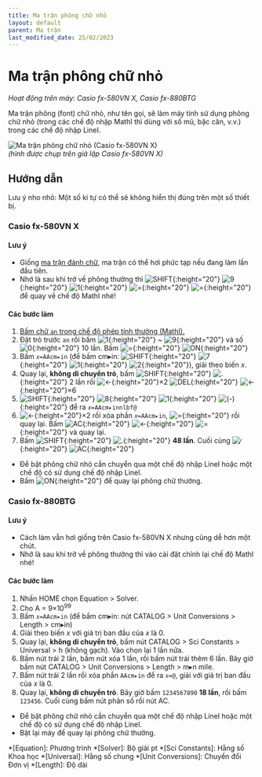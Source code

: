 ```yaml
---
title: Ma trận phông chữ nhỏ
layout: default
parent: Ma trận
last_modified_date: 25/02/2023
---
```


# Ma trận phông chữ nhỏ
*Hoạt động trên máy: Casio fx-580VN X, Casio fx-880BTG*

Ma trận phông (font) chữ nhỏ, như tên gọi, sẽ làm máy tính sử dụng phông chữ nhỏ (trong các chế độ nhập MathI thì dùng với số mũ, bậc căn, v.v.) trong các chế độ nhập LineI.

![Ma trận phông chữ nhỏ (Casio fx-580VN X)](/thu-vien-ma-tran/images/thumb/ma-tran-font-chu-nho.png)  
*(hình được chụp trên giả lập Casio fx-580VN X)*

## Hướng dẫn
Lưu ý nho nhỏ: Một số kí tự có thể sẽ không hiển thị đúng trên một số thiết bị.

### Casio fx-580VN X
#### Lưu ý
- Giống [ma trận đánh chữ](/thu-vien-ma-tran/docs/ma-tran/ma-tran-danh-chu.html), ma trận có thể hơi phức tạp nếu đang làm lần đầu tiên.
- Nhớ là sau khi trở về phông thường thì ![SHIFT]{:height="20"} ![9]{:height="20"} ![1]{:height="20"} ![=]{:height="20"} ![=]{:height="20"} để quay về chế độ MathI nhé!

#### Các bước làm
1. [Bấm chữ `an` trong chế độ phép tính thường (MathI).](/thu-vien-ma-tran/docs/loi-may-tinh/ki-tu-an.html#chế-độ-phép-tính-thường-mathi)
2. Đặt trỏ trước `an` rồi bấm ![1]{:height="20"} ~ ![9]{:height="20"} và số ![0]{:height="20"} 10 lần. Bấm ![=]{:height="20"} ![ON]{:height="20"}
3. Bấm `𝑥=AAcm▸in` (để bấm cm▸in: ![SHIFT]{:height="20"} ![7]{:height="20"} ![1]{:height="20"} ![2]{:height="20"}), giải theo biến 𝑥.
4. Quay lại, **không di chuyển trỏ**, bấm ![SHIFT]{:height="20"} ![.]{:height="20"} 2 lần rồi ![←]{:height="20"}×2 ![DEL]{:height="20"} ![←]{:height="20"}×6
5. ![SHIFT]{:height="20"} ![8]{:height="20"} ![1]{:height="20"} ![(-)]{:height="20"} để ra `𝑥=AAcm▸innlbf@`
6. ![←]{:height="20"}×2 rồi xóa phần `𝑥=AAcm▸in`, ![=]{:height="20"} rồi quay lại. Bấm ![AC]{:height="20"} ![←]{:height="20"} ![=]{:height="20"} và quay lại.
7. Bấm ![SHIFT]{:height="20"} ![.]{:height="20"} **48 lần**. Cuối cùng ![⁄]{:height="20"} ![AC]{:height="20"}

- Để bật phông chữ nhỏ cần chuyển qua một chế độ nhập LineI hoặc một chế độ có sử dụng chế độ nhập LineI.
- Bấm ![ON]{:height="20"} để quay lại phông chữ thường.

### Casio fx-880BTG
#### Lưu ý
- Cách làm vẫn hơi giống trên Casio fx-580VN X nhưng cũng dễ hơn một chút.
- Nhớ là sau khi trở về phông thường thì vào cài đặt chỉnh lại chế độ MathI nhé!

#### Các bước làm
1. Nhấn HOME chọn Equation \> Solver.
2. Cho A = 9×10<sup>99</sup>
3. Bấm `𝑥=AAcm▸in` (để bấm cm▸in: nút CATALOG \> Unit Conversions \> Length \> cm▸in)
4. Giải theo biến 𝑥 với giá trị ban đầu của 𝑥 là 0.
5. Quay lại, **không di chuyển trỏ**, bấm nút CATALOG \> Sci Constants \> Universal \> h (không gạch). Vào chọn lại 1 lần nữa.
6. Bấm nút trái 2 lần, bấm nút xóa 1 lần, rồi bấm nút trái thêm 6 lần. Bây giờ bấm nút CATALOG \> Unit Conversions \> Length \> m▸n mile.
7. Bấm nút trái 2 lần rồi xóa phần `AAcm▸in` để ra `𝑥=@`, giải với giá trị ban đầu của 𝑥 là 0.
8. Quay lại, **không di chuyển trỏ**. Bây giờ bấm `1234567890` **18 lần**, rồi bấm `123456`. Cuối cùng bấm nút phân số rồi nút AC.

- Để bật phông chữ nhỏ cần chuyển qua một chế độ nhập LineI hoặc một chế độ có sử dụng chế độ nhập LineI.
- Bật lại máy để quay lại phông chữ thường.

[SHIFT]: /thu-vien-ma-tran/images/fx580vnx/shift.png
[ON]: /thu-vien-ma-tran/images/fx580vnx/on.png
[←]: /thu-vien-ma-tran/images/fx580vnx/dpad_left.png
[⁄]: /thu-vien-ma-tran/images/fx580vnx/frac.png
[(-)]: /thu-vien-ma-tran/images/fx580vnx/negat.png
[DEL]: /thu-vien-ma-tran/images/fx580vnx/del.png
[AC]: /thu-vien-ma-tran/images/fx580vnx/ac.png
[0]: /thu-vien-ma-tran/images/fx580vnx/0.png
[1]: /thu-vien-ma-tran/images/fx580vnx/1.png
[2]: /thu-vien-ma-tran/images/fx580vnx/2.png
[7]: /thu-vien-ma-tran/images/fx580vnx/7.png
[8]: /thu-vien-ma-tran/images/fx580vnx/8.png
[9]: /thu-vien-ma-tran/images/fx580vnx/9.png
[.]: /thu-vien-ma-tran/images/fx580vnx/decimal.png
[=]: /thu-vien-ma-tran/images/fx580vnx/exec.png

<!-- abbreviations for kramdown -->
*[Equation]: Phương trình
*[Solver]: Bộ giải pt
*[Sci Constants]: Hằng số Khoa học
*[Universal]: Hằng số chung
*[Unit Conversions]: Chuyển đổi Đơn vị
*[Length]: Độ dài
